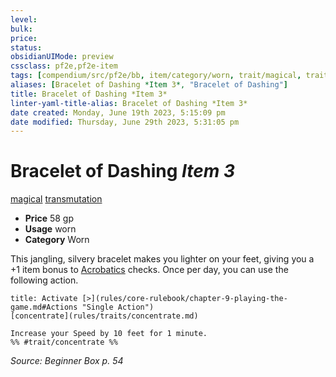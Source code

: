 ```yaml
---
level:
bulk:
price:
status:
obsidianUIMode: preview
cssclass: pf2e,pf2e-item
tags: [compendium/src/pf2e/bb, item/category/worn, trait/magical, trait/transmutation]
aliases: [Bracelet of Dashing *Item 3*, "Bracelet of Dashing"]
title: Bracelet of Dashing *Item 3*
linter-yaml-title-alias: Bracelet of Dashing *Item 3*
date created: Monday, June 19th 2023, 5:15:09 pm
date modified: Thursday, June 29th 2023, 5:31:05 pm
---
```


# Bracelet of Dashing *Item 3*

[magical](rules/traits/magical.md) [transmutation](rules/traits/transmutation.md)  

- **Price** 58 gp
- **Usage** worn
- **Category** Worn

This jangling, silvery bracelet makes you lighter on your feet, giving you a +1 item bonus to [Acrobatics](compendium/skills.md#Acrobatics) checks. Once per day, you can use the following action.

```ad-embed-ability
title: Activate [>](rules/core-rulebook/chapter-9-playing-the-game.md#Actions "Single Action")
[concentrate](rules/traits/concentrate.md)  

Increase your Speed by 10 feet for 1 minute.  
%% #trait/concentrate %%
```

*Source: Beginner Box p. 54*
